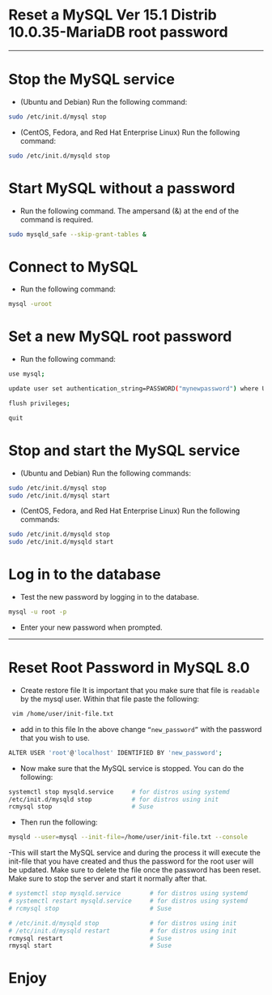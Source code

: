 # Reset a MySQL Ver 15.1 Distrib 10.0.35-MariaDB root password
-------------------------------------------
# Stop the MySQL service

- (Ubuntu and Debian) Run the following command:

```bash
sudo /etc/init.d/mysql stop
```
- (CentOS, Fedora, and Red Hat Enterprise Linux) Run the following command:

```bash
sudo /etc/init.d/mysqld stop
```
# Start MySQL without a password
- Run the following command. The ampersand (&) at the end of the command is required.

```bash
sudo mysqld_safe --skip-grant-tables &
```

# Connect to MySQL
- Run the following command:

```bash
mysql -uroot
```

# Set a new MySQL root password
- Run the following command:

```bash
use mysql;

update user set authentication_string=PASSWORD("mynewpassword") where User='root';

flush privileges;

quit
```

# Stop and start the MySQL service
- (Ubuntu and Debian) Run the following commands:

```bash
sudo /etc/init.d/mysql stop
sudo /etc/init.d/mysql start
```

- (CentOS, Fedora, and Red Hat Enterprise Linux) Run the following commands:

```bash
sudo /etc/init.d/mysqld stop
sudo /etc/init.d/mysqld start
```

# Log in to the database
- Test the new password by logging in to the database.

```bash
mysql -u root -p
```

- Enter your new password when prompted.

------------------------------------------------------------------------------------------------

# Reset Root Password in MySQL 8.0

- Create restore file
  It is important that you make sure that file is `readable` by the mysql user. Within that file paste the following:

```bash
 vim /home/user/init-file.txt
```
- add in to this file
  In the above change `“new_password”` with the password that you wish to use.
```bash
ALTER USER 'root'@'localhost' IDENTIFIED BY 'new_password';
```
- Now make sure that the MySQL service is stopped. You can do the following:
```bash
systemctl stop mysqld.service     # for distros using systemd 
/etc/init.d/mysqld stop           # for distros using init
rcmysql stop                      # Suse
``` 
- Then run the following:
```bash
mysqld --user=mysql --init-file=/home/user/init-file.txt --console
```
-This will start the MySQL service and during the process it will execute the init-file that you have created and thus the password for the root user will be updated. Make sure to delete the file once the password has been reset.
Make sure to stop the server and start it normally after that.

```bash
# systemctl stop mysqld.service        # for distros using systemd 
# systemctl restart mysqld.service     # for distros using systemd 
# rcmysql stop                         # Suse

# /etc/init.d/mysqld stop              # for distros using init
# /etc/init.d/mysqld restart           # for distros using init
rcmysql restart                        # Suse
rmysql start                           # Suse 
```

# Enjoy




